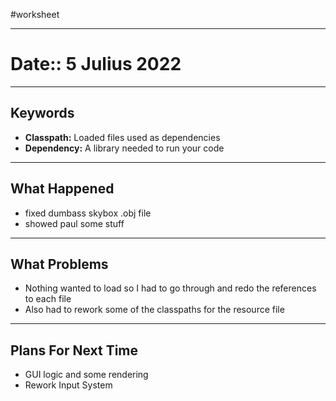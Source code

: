 #worksheet 
_________
# Date:: 5 Julius 2022
_________
## Keywords
- **Classpath:** Loaded files used as dependencies
- **Dependency:** A library needed to run your code

_________
## What Happened
- fixed dumbass skybox .obj file
- showed paul some stuff

_________
## What Problems
- Nothing wanted to load so I had to go through and redo the references to each file
- Also had to rework some of the classpaths for the resource file

_________
## Plans For Next Time
- GUI logic and some rendering
- Rework Input System
